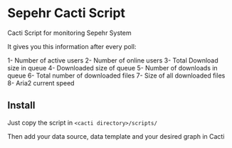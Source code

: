 # Sepehr Cacti Script
Cacti Script for monitoring Sepehr System

It gives you this information after every poll:

1- Number of active users
2- Number of online users
3- Total Download size in queue
4- Downloaded size of queue
5- Number of downloads in queue
6- Total number of downloaded files
7- Size of all downloaded files
8- Aria2 current speed

## Install
Just copy the script in `<cacti directory>/scripts/`

Then add your data source, data template and your desired graph in Cacti
